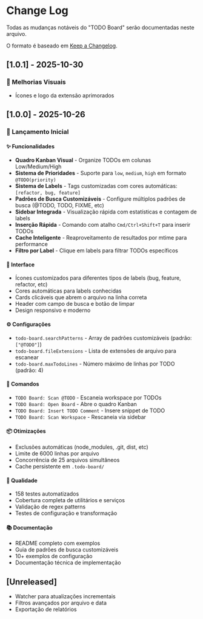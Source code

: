# Change Log

Todas as mudanças notáveis do "TODO Board" serão documentadas neste arquivo.

O formato é baseado em [Keep a Changelog](http://keepachangelog.com/).

## [1.0.1] - 2025-10-30

### 🎨 Melhorias Visuais

- Ícones e logo da extensão aprimorados

## [1.0.0] - 2025-10-26

### 🎉 Lançamento Inicial

#### ✨ Funcionalidades

- **Quadro Kanban Visual** - Organize TODOs em colunas Low/Medium/High
- **Sistema de Prioridades** - Suporte para `low`, `medium`, `high` em formato `@TODO(priority)`
- **Sistema de Labels** - Tags customizadas com cores automáticas: `[refactor, bug, feature]`
- **Padrões de Busca Customizáveis** - Configure múltiplos padrões de busca (@TODO, TODO, FIXME, etc)
- **Sidebar Integrada** - Visualização rápida com estatísticas e contagem de labels
- **Inserção Rápida** - Comando com atalho `Cmd/Ctrl+Shift+T` para inserir TODOs
- **Cache Inteligente** - Reaproveitamento de resultados por mtime para performance
- **Filtro por Label** - Clique em labels para filtrar TODOs específicos

#### 🎨 Interface

- Ícones customizados para diferentes tipos de labels (bug, feature, refactor, etc)
- Cores automáticas para labels conhecidas
- Cards clicáveis que abrem o arquivo na linha correta
- Header com campo de busca e botão de limpar
- Design responsivo e moderno

#### ⚙️ Configurações

- `todo-board.searchPatterns` - Array de padrões customizáveis (padrão: `["@TODO"]`)
- `todo-board.fileExtensions` - Lista de extensões de arquivo para escanear
- `todo-board.maxTodoLines` - Número máximo de linhas por TODO (padrão: 4)

#### 🔧 Comandos

- `TODO Board: Scan @TODO` - Escaneia workspace por TODOs
- `TODO Board: Open Board` - Abre o quadro Kanban
- `TODO Board: Insert TODO Comment` - Insere snippet de TODO
- `TODO Board: Scan Workspace` - Rescaneia via sidebar

#### 📦 Otimizações

- Exclusões automáticas (node_modules, .git, dist, etc)
- Limite de 6000 linhas por arquivo
- Concorrência de 25 arquivos simultâneos
- Cache persistente em `.todo-board/`

#### 🧪 Qualidade

- 158 testes automatizados
- Cobertura completa de utilitários e serviços
- Validação de regex patterns
- Testes de configuração e transformação

#### 📚 Documentação

- README completo com exemplos
- Guia de padrões de busca customizáveis
- 10+ exemplos de configuração
- Documentação técnica de implementação

## [Unreleased]

- Watcher para atualizações incrementais
- Filtros avançados por arquivo e data
- Exportação de relatórios
